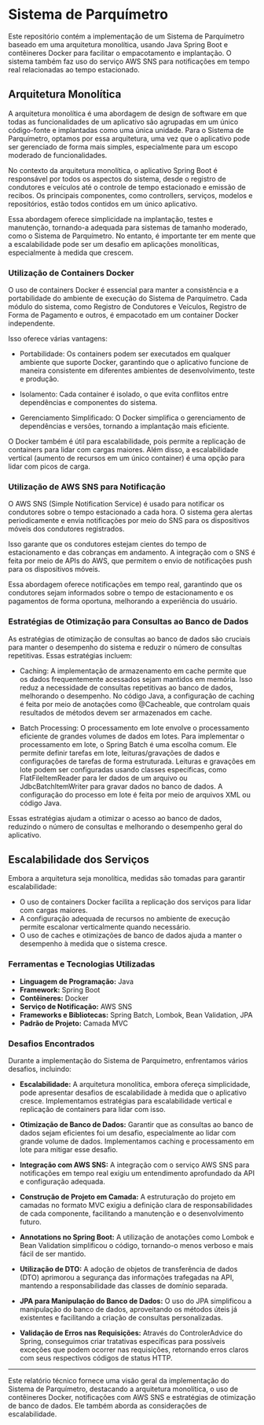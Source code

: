 # Sistema de Parquímetro

Este repositório contém a implementação de um Sistema de Parquímetro baseado em uma arquitetura monolítica, usando Java Spring Boot e contêineres Docker para facilitar o empacotamento e implantação. O sistema também faz uso do serviço AWS SNS para notificações em tempo real relacionadas ao tempo estacionado.

## Arquitetura Monolítica

A arquitetura monolítica é uma abordagem de design de software em que todas as funcionalidades de um aplicativo são agrupadas em um único código-fonte e implantadas como uma única unidade. Para o Sistema de Parquímetro, optamos por essa arquitetura, uma vez que o aplicativo pode ser gerenciado de forma mais simples, especialmente para um escopo moderado de funcionalidades.

No contexto da arquitetura monolítica, o aplicativo Spring Boot é responsável por todos os aspectos do sistema, desde o registro de condutores e veículos até o controle de tempo estacionado e emissão de recibos. Os principais componentes, como controllers, serviços, modelos e repositórios, estão todos contidos em um único aplicativo.

Essa abordagem oferece simplicidade na implantação, testes e manutenção, tornando-a adequada para sistemas de tamanho moderado, como o Sistema de Parquímetro. No entanto, é importante ter em mente que a escalabilidade pode ser um desafio em aplicações monolíticas, especialmente à medida que crescem.


### Utilização de Containers Docker

O uso de containers Docker é essencial para manter a consistência e a portabilidade do ambiente de execução do Sistema de Parquímetro. Cada módulo do sistema, como Registro de Condutores e Veículos, Registro de Forma de Pagamento e outros, é empacotado em um container Docker independente.

Isso oferece várias vantagens:

- Portabilidade: Os containers podem ser executados em qualquer ambiente que suporte Docker, garantindo que o aplicativo funcione de maneira consistente em diferentes ambientes de desenvolvimento, teste e produção.

- Isolamento: Cada container é isolado, o que evita conflitos entre dependências e componentes do sistema.

- Gerenciamento Simplificado: O Docker simplifica o gerenciamento de dependências e versões, tornando a implantação mais eficiente.

O Docker também é útil para escalabilidade, pois permite a replicação de containers para lidar com cargas maiores. Além disso, a escalabilidade vertical (aumento de recursos em um único container) é uma opção para lidar com picos de carga.

### Utilização de AWS SNS para Notificação

O AWS SNS (Simple Notification Service) é usado para notificar os condutores sobre o tempo estacionado a cada hora. O sistema gera alertas periodicamente e envia notificações por meio do SNS para os dispositivos móveis dos condutores registrados.

Isso garante que os condutores estejam cientes do tempo de estacionamento e das cobranças em andamento. A integração com o SNS é feita por meio de APIs do AWS, que permitem o envio de notificações push para os dispositivos móveis.

Essa abordagem oferece notificações em tempo real, garantindo que os condutores sejam informados sobre o tempo de estacionamento e os pagamentos de forma oportuna, melhorando a experiência do usuário.

### Estratégias de Otimização para Consultas ao Banco de Dados

As estratégias de otimização de consultas ao banco de dados são cruciais para manter o desempenho do sistema e reduzir o número de consultas repetitivas. Essas estratégias incluem:

- Caching: A implementação de armazenamento em cache permite que os dados frequentemente acessados sejam mantidos em memória. Isso reduz a necessidade de consultas repetitivas ao banco de dados, melhorando o desempenho. No código Java, a configuração de caching é feita por meio de anotações como @Cacheable, que controlam quais resultados de métodos devem ser armazenados em cache.

- Batch Processing: O processamento em lote envolve o processamento eficiente de grandes volumes de dados em lotes. Para implementar o processamento em lote, o Spring Batch é uma escolha comum. Ele permite definir tarefas em lote, leituras/gravações de dados e configurações de tarefas de forma estruturada. Leituras e gravações em lote podem ser configuradas usando classes específicas, como FlatFileItemReader para ler dados de um arquivo ou JdbcBatchItemWriter para gravar dados no banco de dados. A configuração do processo em lote é feita por meio de arquivos XML ou código Java.

Essas estratégias ajudam a otimizar o acesso ao banco de dados, reduzindo o número de consultas e melhorando o desempenho geral do aplicativo.

## Escalabilidade dos Serviços

Embora a arquitetura seja monolítica, medidas são tomadas para garantir escalabilidade:

- O uso de containers Docker facilita a replicação dos serviços para lidar com cargas maiores.
- A configuração adequada de recursos no ambiente de execução permite escalonar verticalmente quando necessário.
- O uso de caches e otimizações de banco de dados ajuda a manter o desempenho à medida que o sistema cresce.

### Ferramentas e Tecnologias Utilizadas

- **Linguagem de Programação:** Java
- **Framework:** Spring Boot
- **Contêineres:** Docker
- **Serviço de Notificação:** AWS SNS
- **Frameworks e Bibliotecas:** Spring Batch, Lombok, Bean Validation, JPA
- **Padrão de Projeto:** Camada MVC


### Desafios Encontrados

Durante a implementação do Sistema de Parquímetro, enfrentamos vários desafios, incluindo:

- **Escalabilidade:** A arquitetura monolítica, embora ofereça simplicidade, pode apresentar desafios de escalabilidade à medida que o aplicativo cresce. Implementamos estratégias para escalabilidade vertical e replicação de containers para lidar com isso.

- **Otimização de Banco de Dados:** Garantir que as consultas ao banco de dados sejam eficientes foi um desafio, especialmente ao lidar com grande volume de dados. Implementamos caching e processamento em lote para mitigar esse desafio.

- **Integração com AWS SNS:** A integração com o serviço AWS SNS para notificações em tempo real exigiu um entendimento aprofundado da API e configuração adequada.

- **Construção de Projeto em Camada:** A estruturação do projeto em camadas no formato MVC exigiu a definição clara de responsabilidades de cada componente, facilitando a manutenção e o desenvolvimento futuro.

- **Annotations no Spring Boot:** A utilização de anotações como Lombok e Bean Validation simplificou o código, tornando-o menos verboso e mais fácil de ser mantido.

- **Utilização de DTO:** A adoção de objetos de transferência de dados (DTO) aprimorou a segurança das informações trafegadas na API, mantendo a responsabilidade das classes de domínio separada.

- **JPA para Manipulação do Banco de Dados:** O uso do JPA simplificou a manipulação do banco de dados, aproveitando os métodos úteis já existentes e facilitando a criação de consultas personalizadas.

- **Validação de Erros nas Requisições:** Através do ControlerAdvice do Spring, conseguimos criar tratativas específicas para possíveis exceções que podem ocorrer nas requisições, retornando erros claros com seus respectivos códigos de status HTTP.


---

Este relatório técnico fornece uma visão geral da implementação do Sistema de Parquímetro, destacando a arquitetura monolítica, o uso de contêineres Docker, notificações com AWS SNS e estratégias de otimização de banco de dados. Ele também aborda as considerações de escalabilidade.
